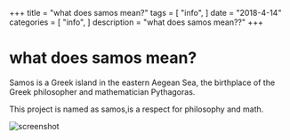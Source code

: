 +++
title = "what does samos mean?"
tags = [
    "info",
]
date = "2018-4-14"
categories = [
    "info",
]
description = "what does samos mean??"
+++

# what does samos mean?

Samos  is a Greek island in the eastern Aegean Sea, the birthplace of the Greek philosopher and mathematician Pythagoras.

This project is named as samos,is a respect for philosophy and math.


![screenshot](/img/samos.png)


